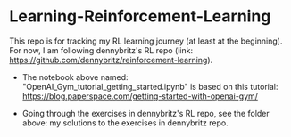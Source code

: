 # Learning-Reinforcement-Learning

This repo is for tracking my RL learning journey (at least at the beginning). For now, I am following dennybritz's RL repo (link: https://github.com/dennybritz/reinforcement-learning).


- The notebook above named: "OpenAI_Gym_tutorial_getting_started.ipynb" is based on this tutorial: https://blog.paperspace.com/getting-started-with-openai-gym/

- Going through the exercises in dennybritz's RL repo, see the folder above: my solutions to the exercises in dennybritz repo.
